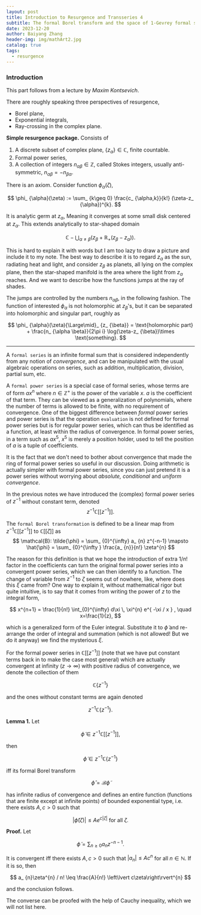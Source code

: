 ```yaml
---
layout: post
title: Introduction to Resurgence and Transseries 4
subtitle: The formal Borel transform and the space of 1-Gevrey formal series
date: 2023-12-20
author: Baiyang Zhang
header-img: img/mathArt2.jpg
catalog: true
tags:
  - resurgence
---
```


### Introduction

This part follows from a lecture by *Maxim Kontsevich*.

There are roughly speaking three perspectives of resurgence,
- Borel plane,
- Exponential integrals,
- Ray-crossing in the complex plane.

**Simple resurgence package.** Consists of 
1. A discrete subset of complex plane, $\left\lbrace z_ {\alpha} \right\rbrace \in\mathbb{C}$, finite countable. 
2. Formal power series, 
3. A collection of integers $n_ {\alpha \beta}\in\mathbb{Z}$, called Stokes integers, usually anti-symmetric, $n_ {\alpha \beta}=-n_ {\beta \alpha}$.

There is an axiom. Consider function $\phi_ {\alpha}(\zeta)$, 

$$
\phi_ {\alpha}(\zeta) := \sum_ {k\geq 0} \frac{c_ {\alpha,k}}{k!} (\zeta-z_ {\alpha})^{k}.
$$

It is analytic germ at $z_ {\alpha}$, Meaning it converges at some small disk centered at $z_ {\alpha}$. This extends analytically to star-shaped domain 

$$
\mathbb{C} - \bigcup_ {\alpha \neq \beta} (z_ {\beta} + \mathbb{R}_ {+}(z_ {\beta}-z_ {\alpha})).
$$

This is hard to explain it with words but I am too lazy to draw a picture and include it to my note. The best way to describe it is to regard $z_ {\alpha}$ as the sun, radiating heat and light, and consider $z_ {\beta}$ as planets, all lying on the complex plane, then the star-shaped manifold is the area where the light from $z_ {\alpha}$ reaches. And we want to describe how the functions jumps at the ray of shades. 

The jumps are controlled by the numbers $n_ {\alpha \beta}$, in the following fashion. The function of interested $\phi_ {\alpha}$ is not holomorphic at $z_ {\beta}$'s, but it can be separated into holomorphic and singular part, roughly as 

$$
\phi_ {\alpha}(\zeta){\Large\mid}_ {z_ {\beta}}  = \text{holomorphic part} + \frac{n_ {\alpha \beta}}{2\pi i} \log(\zeta-z_ {\beta})\times \text{something}.
$$


- - -

A `formal series` is an infinite formal sum that is considered independently from any notion of *convergence*, and can be manipulated with the usual algebraic operations on series, such as addition, multiplication, division, partial sum, etc.

A `formal power series` is a special case of formal series, whose terms are of form $ax^{n}$ where $n\in\mathbb{Z}^{+}$ is the power of the variable $x$. $a$ is the coefficient of that term. They can be viewed as a generalization of polynomials, where the number of terms is allowed to be finite, with no requirement of convergence. One of the biggest difference between *formal* power series and power series is that the operation `evaluation` is not defined for formal power series but is for regular power series, which can thus be identified as a function, at least within the radius of convergence. In formal power series, in a term such as $a x^{5}$, $x^{5}$ is merely a position holder, used to tell the position of $a$ is a tuple of coefficients. 

It is the fact that we don't need to bother about convergence that made the ring of formal power series so useful in our discussion. Doing arithmetic is actually simpler with formal power series, since you can just pretend it is a power series without worrying about *absolute, conditional* and *uniform convergence*.

In the previous notes we have introduced the (complex) formal power series of $z^{-1}$ without constant term, denoted
$$
z^{-1}\mathbb{C}[[ z^{-1} ]].
$$

The `formal Borel transformation` is defined to be a linear map from $z^{-1}\mathbb{C}[[ z^{-1} ]]$ to $\mathbb{C}[[\zeta]]$ as 
$$
\mathcal{B}: \tilde{\phi} = \sum_ {0}^{\infty} a_ {n} z^{-n-1} \mapsto \hat{\phi} = \sum_ {0}^{\infty } \frac{a_ {n}}{n!} \zeta^{n}
$$

The reason for this definition is that we hope the introduction of extra $1 / n!$ factor in the coefficients can turn the original formal power series into a convergent power series, which we can then identify to a function. The change of variable from $z^{-1}$ to $\zeta$ seems out of nowhere, like, where does this $\xi$ came from? One way to explain it, without mathematical rigor but quite intuitive, is to say that it comes from writing the power of $z$ to the integral form, 

$$
x^{n+1} = \frac{1}{n!} \int_{0}^{\infty} d\xi \, \xi^{n} e^{ -\xi / x } , \quad  x=\frac{1}{z},
$$

which is a generalized form of the Euler integral. Substitute it to $\tilde{\phi}$ and re-arrange the order of integral and summation (which is not allowed! But we do it anyway) we find the mysterious $\xi$.

For the formal power series in $\mathbb{C}[[z^{-1}]]$ (note that we have put constant terms back in to make the case most general) which are actually convergent at infinity ($z\to \infty$) with positive radius of convergence, we denote the collection of them

$$
\mathbb{C}\left\lbrace z^{-1} \right\rbrace 
$$

and the ones without constant terms are again denoted 

$$
z^{-1}\mathbb{C}\left\lbrace z^{-1} \right\rbrace .
$$

**Lemma 1.** Let 

$$
\tilde{\phi}\in z^{-1}\mathbb{C}[[z^{-1}]],
$$

then 

$$
\tilde{\phi}\in z^{-1}\mathbb{C}\left\lbrace z^{-1} \right\rbrace 
$$

iff its formal Borel transform 

$$
\hat{\phi}=\mathcal{B}\tilde{\phi}
$$

has infinite radius of convergence and defines an entire function (functions that are finite except at infinite points) of bounded exponential type, i.e. there exists $A,c>0$ such that 

$$
\left\lvert \hat{\phi}(\zeta) \right\rvert \leq A e^{ c\left\lvert \zeta \right\rvert  } \text{ for all } \zeta.
$$

**Proof.** Let 

$$
\tilde{\phi}=\sum_ {n\geq 0}a_ {n}z^{-n-1}.
$$

It is convergent iff there exists $A,c>0$  such that $\left\lvert a_ {n} \right\rvert\leq Ac^{n}$ for all $n\in\mathbb{N}$. If it is so, then

$$
a_ {n}\zeta^{n} / n! \leq  \frac{A}{n!} \left\lvert  c\zeta\right\rvert^{n}
$$

and the conclusion follows.

The converse can be proofed with the help of Cauchy inequality, which we will not list here.

